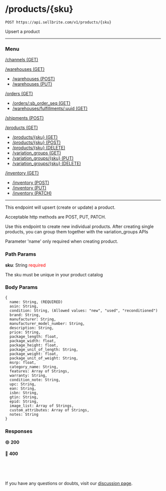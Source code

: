 # /products/{sku}

```
POST https://api.sellbrite.com/v1/products/{sku}
```

Upsert a product

---

### Menu

[/channels (GET)](channels)

[/warehouses (GET)](warehouses)
  * [/warehouses (POST)](warehouses-post)
  * [/warehouses (PUT)](warehouses-put)

[/orders (GET)](orders)
  * [/orders/:sb_order_seq (GET)](orders-sb-order)
  * [/warehouses/fulfillments/:uuid (GET)](orders-fulfillments)

[/shipments (POST)](shipments)

[/products (GET)](products)
  * [/products/{sku} (GET)](products-sku-get)
  * [/products/{sku} (POST)](products-sku-post)
  * [/products/{sku} (DELETE)](products-sku-delete)
  * [/variation_groups (GET)](products-variation-groups)
  * [/variation_groups/{sku} (PUT)](products-variation-groups-put)
  * [/variation_groups/{sku} (DELETE)](products-variation-groups-delete)
  
[/inventory (GET)](inventory)
  * [/inventory (POST)](inventory-post)
  * [/inventory (PUT)](inventory-put)
  * [/inventory (PATCH)](inventory-patch)
  
---

This endpoint will upsert (create or update) a product.

Acceptable http methods are POST, PUT, PATCH.

Use this endpoint to create new individual products. After creating single products, you can group them together with the variation_groups APIs

Parameter 'name' only required when creating product.

### Path Params

**sku**: String <span style="color:red">required</span>

The sku must be unique in your product catalog

### Body Params

```
{
  name: String, (REQUIRED)
  asin: String,
  condition: String, (Allowed values: "new", "used", "reconditioned")
  brand: String,
  manufacturer: String,
  manufacturer_model_number: String,
  description: String,
  price: String,
  package_length: float,
  package_width: float,
  package_height: float,
  package_unit_of_length: String,
  package_weight: float,
  package_unit_of_weight: String,
  msrp: float,
  category_name: String,
  features: Array of Strings,
  warranty: String,
  condition_note: String,
  upc: String,
  ean: String,
  isbn: String,
  gtin: String,
  epid: String,
  image_list: Array of Strings,
  custom_attributes: Array of Strings,
  notes: String
}
```


### Responses

🟢 **200** 

🔴 **400** 

<br><br><br>

If you have any questions or doubts, visit our [discussion page](https://github.com/Sellbrite/Sellbrite-API/discussions).

